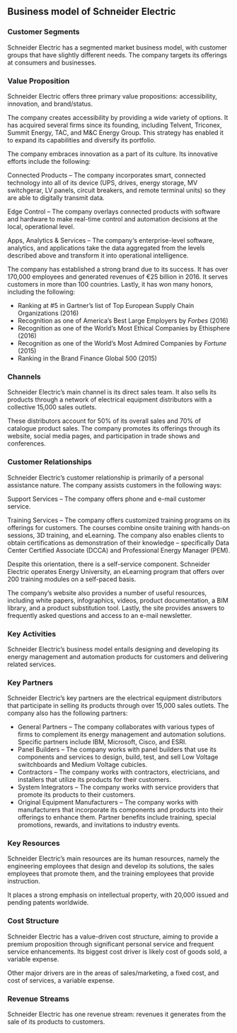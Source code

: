 Business model of Schneider Electric
------------------------------------

 ### Customer Segments

 Schneider Electric has a segmented market business model, with customer groups that have slightly different needs. The company targets its offerings at consumers and businesses.

 ### Value Proposition

 Schneider Electric offers three primary value propositions: accessibility, innovation, and brand/status.

 The company creates accessibility by providing a wide variety of options. It has acquired several firms since its founding, including Telvent, Triconex, Summit Energy, TAC, and M&C Energy Group. This strategy has enabled it to expand its capabilities and diversify its portfolio.

 The company embraces innovation as a part of its culture. Its innovative efforts include the following:

 Connected Products – The company incorporates smart, connected technology into all of its device (UPS, drives, energy storage, MV switchgerar, LV panels, circuit breakers, and remote terminal units) so they are able to digitally transmit data.

 Edge Control – The company overlays connected products with software and hardware to make real-time control and automation decisions at the local, operational level.

 Apps, Analytics & Services – The company‘s enterprise-level software, analytics, and applications take the data aggregated from the levels described above and transform it into operational intelligence.

 The company has established a strong brand due to its success. It has over 170,000 employees and generated revenues of €25 billion in 2016. It serves customers in more than 100 countries. Lastly, it has won many honors, including the following:

  * Ranking at #5 in Gartner’s list of Top European Supply Chain Organizations (2016)
 * Recognition as one of America’s Best Large Employers by *Forbes* (2016)
 * Recognition as one of the World’s Most Ethical Companies by Ethisphere (2016)
 * Recognition as one of the World’s Most Admired Companies by *Fortune* (2015)
 * Ranking in the Brand Finance Global 500 (2015)
  ### Channels

 Schneider Electric’s main channel is its direct sales team. It also sells its products through a network of electrical equipment distributors with a collective 15,000 sales outlets.

 These distributors account for 50% of its overall sales and 70% of catalogue product sales. The company promotes its offerings through its website, social media pages, and participation in trade shows and conferences.

 ### Customer Relationships

 Schneider Electric’s customer relationship is primarily of a personal assistance nature. The company assists customers in the following ways:

 Support Services – The company offers phone and e-mail customer service.

 Training Services – The company offers customized training programs on its offerings for customers. The courses combine onsite training with hands-on sessions, 3D training, and eLearning. The company also enables clients to obtain certifications as demonstration of their knowledge – specifically Data Center Certified Associate (DCCA) and Professional Energy Manager (PEM).

 Despite this orientation, there is a self-service component. Schneider Electric operates Energy University, an eLearning program that offers over 200 training modules on a self-paced basis.

 The company’s website also provides a number of useful resources, including white papers, infographics, videos, product documentation, a BIM library, and a product substitution tool. Lastly, the site provides answers to frequently asked questions and access to an e-mail newsletter.

 ### Key Activities

 Schneider Electric’s business model entails designing and developing its energy management and automation products for customers and delivering related services.

 ### Key Partners

 Schneider Electric’s key partners are the electrical equipment distributors that participate in selling its products through over 15,000 sales outlets. The company also has the following partners:

  * General Partners – The company collaborates with various types of firms to complement its energy management and automation solutions. Specific partners include IBM, Microsoft, Cisco, and ESRI.
 * Panel Builders – The company works with panel builders that use its components and services to design, build, test, and sell Low Voltage switchboards and Medium Voltage cubicles.
 * Contractors – The company works with contractors, electricians, and installers that utilize its products for their customers.
 * System Integrators – The company works with service providers that promote its products to their customers.
 * Original Equipment Manufacturers – The company works with manufacturers that incorporate its components and products into their offerings to enhance them.
  Partner benefits include training, special promotions, rewards, and invitations to industry events.

 ### Key Resources

 Schneider Electric’s main resources are its human resources, namely the engineering employees that design and develop its solutions, the sales employees that promote them, and the training employees that provide instruction.

 It places a strong emphasis on intellectual property, with 20,000 issued and pending patents worldwide.

 ### Cost Structure

 Schneider Electric has a value-driven cost structure, aiming to provide a premium proposition through significant personal service and frequent service enhancements. Its biggest cost driver is likely cost of goods sold, a variable expense.

 Other major drivers are in the areas of sales/marketing, a fixed cost, and cost of services, a variable expense.

 ### Revenue Streams

 Schneider Electric has one revenue stream: revenues it generates from the sale of its products to customers.